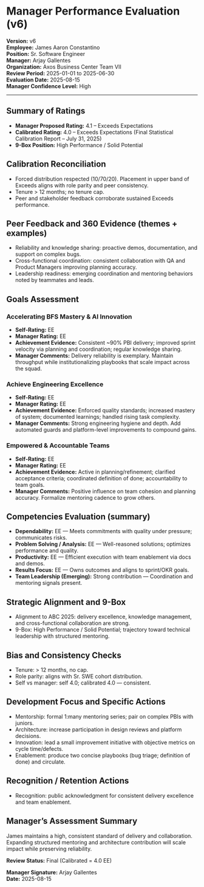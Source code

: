 # Manager Performance Evaluation (v6)

**Version:** v6  
**Employee:** James Aaron Constantino  
**Position:** Sr. Software Engineer  
**Manager:** Arjay Gallentes  
**Organization:** Axos Business Center Team VII  
**Review Period:** 2025-01-01 to 2025-06-30  
**Evaluation Date:** 2025-08-15  
**Manager Confidence Level:** High

---

## Summary of Ratings
- **Manager Proposed Rating:** 4.1 – Exceeds Expectations  
- **Calibrated Rating:** 4.0 – Exceeds Expectations (Final Statistical Calibration Report – July 31, 2025)  
- **9-Box Position:** High Performance / Solid Potential

## Calibration Reconciliation
- Forced distribution respected (10/70/20). Placement in upper band of Exceeds aligns with role parity and peer consistency.  
- Tenure > 12 months; no tenure cap.  
- Peer and stakeholder feedback corroborate sustained Exceeds performance.

## Peer Feedback and 360 Evidence (themes + examples)
- Reliability and knowledge sharing: proactive demos, documentation, and support on complex bugs.  
- Cross-functional coordination: consistent collaboration with QA and Product Managers improving planning accuracy.  
- Leadership readiness: emerging coordination and mentoring behaviors noted by teammates and leads.

## Goals Assessment

### Accelerating BFS Mastery & AI Innovation
- **Self-Rating:** EE  
- **Manager Rating:** EE  
- **Achievement Evidence:** Consistent ~90% PBI delivery; improved sprint velocity via planning and coordination; regular knowledge sharing.  
- **Manager Comments:** Delivery reliability is exemplary. Maintain throughput while institutionalizing playbooks that scale impact across the squad.

### Achieve Engineering Excellence
- **Self-Rating:** EE  
- **Manager Rating:** EE  
- **Achievement Evidence:** Enforced quality standards; increased mastery of system; documented learnings; handled rising task complexity.  
- **Manager Comments:** Strong engineering hygiene and depth. Add automated guards and platform-level improvements to compound gains.

### Empowered & Accountable Teams
- **Self-Rating:** EE  
- **Manager Rating:** EE  
- **Achievement Evidence:** Active in planning/refinement; clarified acceptance criteria; coordinated definition of done; accountability to team goals.  
- **Manager Comments:** Positive influence on team cohesion and planning accuracy. Formalize mentoring cadence to grow others.

## Competencies Evaluation (summary)
- **Dependability:** EE — Meets commitments with quality under pressure; communicates risks.  
- **Problem Solving / Analysis:** EE — Well-reasoned solutions; optimizes performance and quality.  
- **Productivity:** EE — Efficient execution with team enablement via docs and demos.  
- **Results Focus:** EE — Owns outcomes and aligns to sprint/OKR goals.  
- **Team Leadership (Emerging):** Strong contribution — Coordination and mentoring signals present.

## Strategic Alignment and 9-Box
- Alignment to ABC 2025: delivery excellence, knowledge management, and cross-functional collaboration are strong.  
- 9-Box: High Performance / Solid Potential; trajectory toward technical leadership with structured mentoring.

## Bias and Consistency Checks
- Tenure: > 12 months, no cap.  
- Role parity: aligns with Sr. SWE cohort distribution.  
- Self vs manager: self 4.0; calibrated 4.0 — consistent.

## Development Focus and Specific Actions
- Mentorship: formal 1:many mentoring series; pair on complex PBIs with juniors.  
- Architecture: increase participation in design reviews and platform decisions.  
- Innovation: lead a small improvement initiative with objective metrics on cycle time/defects.  
- Enablement: produce two concise playbooks (bug triage; definition of done) and circulate.

## Recognition / Retention Actions
- Recognition: public acknowledgment for consistent delivery excellence and team enablement.

## Manager’s Assessment Summary
James maintains a high, consistent standard of delivery and collaboration. Expanding structured mentoring and architecture contribution will scale impact while preserving reliability.

**Review Status:** Final (Calibrated = 4.0 EE)

**Manager Signature:** Arjay Gallentes  
**Date:** 2025-08-15

